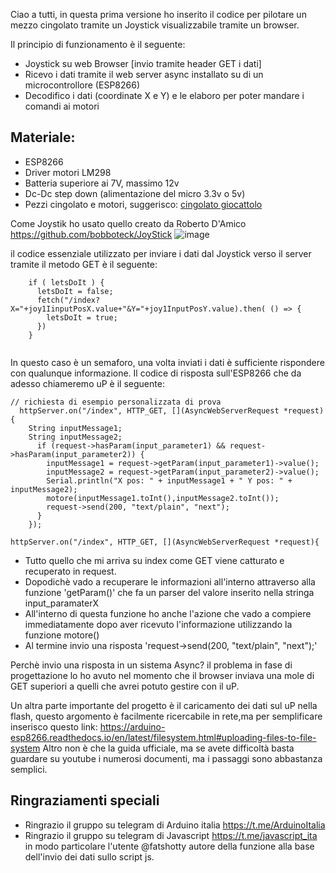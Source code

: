 Ciao a tutti, in questa prima versione ho inserito il codice per pilotare un mezzo cingolato tramite un Joystick visualizzabile tramite un browser.

Il principio di funzionamento è il seguente:

- Joystick su web Browser [invio tramite header GET i dati]
- Ricevo i dati tramite il web server async installato su di un microcontrollore (ESP8266)
- Decodifico i dati (coordinate X e Y) e le elaboro per poter mandare i comandi ai motori

## Materiale:


- ESP8266
- Driver motori LM298
- Batteria superiore ai 7V, massimo 12v
- Dc-Dc step down (alimentazione del micro 3.3v o 5v)
- Pezzi cingolato e motori, suggerisco: [cingolato giocattolo](https://it.banggood.com/3V-9V-DIY-Shock-Absorbed-Smart-Robot-Tank-Chassis-Crawler-Car-Kit-With-260-Motor-p-1184648.html?rmmds=myorder&cur_warehouse=CN)

Come Joystik ho usato quello creato da Roberto D'Amico https://github.com/bobboteck/JoyStick 
![image](https://user-images.githubusercontent.com/44021742/155380700-e82b2d04-7dc6-47b7-b091-1b8cc5ef1045.png)

il codice essenziale utilizzato per inviare i dati dal Joystick verso il server tramite il metodo GET è il seguente: 

````
    if ( letsDoIt ) {
      letsDoIt = false;
      fetch("/index?X="+joy1IinputPosX.value+"&Y="+joy1InputPosY.value).then( () => {
        letsDoIt = true;
      })
    }
    
````

In questo caso è un semaforo, una volta inviati i dati è sufficiente rispondere con qualunque informazione.
Il codice di risposta sull'ESP8266 che da adesso chiameremo uP è il seguente:

````
// richiesta di esempio personalizzata di prova
  httpServer.on("/index", HTTP_GET, [](AsyncWebServerRequest *request){    
    String inputMessage1;
    String inputMessage2;
      if (request->hasParam(input_parameter1) && request->hasParam(input_parameter2)) {
        inputMessage1 = request->getParam(input_parameter1)->value();
        inputMessage2 = request->getParam(input_parameter2)->value();
        Serial.println("X pos: " + inputMessage1 + " Y pos: " + inputMessage2);
        motore(inputMessage1.toInt(),inputMessage2.toInt());
        request->send(200, "text/plain", "next");
      }
    });
`````


````
httpServer.on("/index", HTTP_GET, [](AsyncWebServerRequest *request){
````
- Tutto quello che mi arriva su index come GET viene catturato e recuperato in request.
- Dopodichè vado a recuperare le informazioni all'interno attraverso alla funzione 'getParam()' che fa un parser del valore inserito nella stringa input_paramaterX
- All'interno di questa funzione ho anche l'azione che vado a compiere immediatamente dopo aver ricevuto l'informazione utilizzando la funzione motore()
- Al termine invio una risposta 'request->send(200, "text/plain", "next");'

Perchè invio una risposta in un sistema Async? il problema in fase di progettazione lo ho avuto nel momento che il browser inviava una mole di GET superiori a quelli che avrei potuto gestire con il uP.


Un altra parte importante del progetto è il caricamento dei dati sul uP nella flash, questo argomento è facilmente ricercabile in rete,ma per semplificare inserisco questo link:
https://arduino-esp8266.readthedocs.io/en/latest/filesystem.html#uploading-files-to-file-system
Altro non è che la guida ufficiale, ma se avete difficoltà basta guardare su youtube i numerosi documenti, ma i passaggi sono abbastanza semplici.

## Ringraziamenti speciali

- Ringrazio il gruppo su telegram di Arduino italia https://t.me/ArduinoItalia
- Ringrazio il gruppo su telegram di Javascript https://t.me/javascript_ita in modo particolare l'utente @fatshotty autore della funzione alla base dell'invio dei dati sullo script js.
